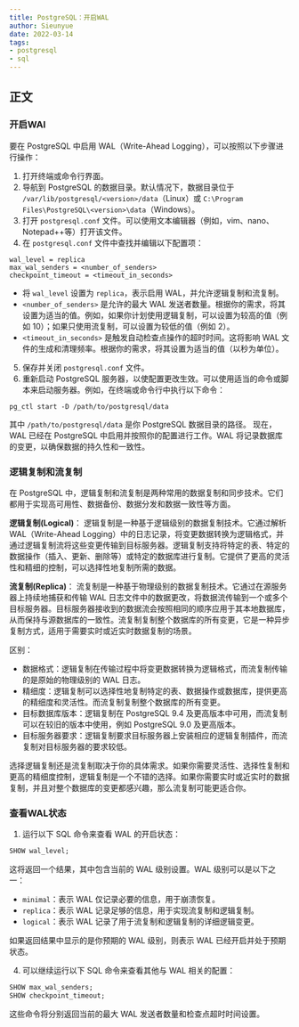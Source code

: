 ```yaml
--- 
title: PostgreSQL：开启WAL
author: Sieunyue
date: 2022-03-14
tags: 
- postgresql
- sql
--- 
```


## 正文
### 开启WAl
要在 PostgreSQL 中启用 WAL（Write-Ahead Logging），可以按照以下步骤进行操作：

1.  打开终端或命令行界面。 
2.  导航到 PostgreSQL 的数据目录。默认情况下，数据目录位于 `/var/lib/postgresql/<version>/data`（Linux）或 `C:\Program Files\PostgreSQL\<version>\data`（Windows）。 
3.  打开 `postgresql.conf` 文件。可以使用文本编辑器（例如，vim、nano、Notepad++等）打开该文件。 
4.  在 `postgresql.conf` 文件中查找并编辑以下配置项： 
```shell
wal_level = replica
max_wal_senders = <number_of_senders>
checkpoint_timeout = <timeout_in_seconds>
```
 

   - 将 `wal_level` 设置为 `replica`，表示启用 WAL，并允许逻辑复制和流复制。
   - `<number_of_senders>` 是允许的最大 WAL 发送者数量。根据你的需求，将其设置为适当的值。例如，如果你计划使用逻辑复制，可以设置为较高的值（例如 10）；如果只使用流复制，可以设置为较低的值（例如 2）。
   - `<timeout_in_seconds>` 是触发自动检查点操作的超时时间。这将影响 WAL 文件的生成和清理频率。根据你的需求，将其设置为适当的值（以秒为单位）。
5.  保存并关闭 `postgresql.conf` 文件。 
6.  重新启动 PostgreSQL 服务器，以使配置更改生效。可以使用适当的命令或脚本来启动服务器。例如，在终端或命令行中执行以下命令： 
```shell
pg_ctl start -D /path/to/postgresql/data
```

其中 `/path/to/postgresql/data` 是你 PostgreSQL 数据目录的路径。 
现在，WAL 已经在 PostgreSQL 中启用并按照你的配置进行工作。WAL 将记录数据库的变更，以确保数据的持久性和一致性。
### 逻辑复制和流复制
在 PostgreSQL 中，逻辑复制和流复制是两种常用的数据复制和同步技术。它们都用于实现高可用性、数据备份、数据分发和数据一致性等方面。

**逻辑复制(Logical)**：
逻辑复制是一种基于逻辑级别的数据复制技术。它通过解析 WAL（Write-Ahead Logging）中的日志记录，将变更数据转换为逻辑格式，并通过逻辑复制流将这些变更传输到目标服务器。逻辑复制支持将特定的表、特定的数据操作（插入、更新、删除等）或特定的数据库进行复制。它提供了更高的灵活性和精细的控制，可以选择性地复制所需的数据。

**流复制(Replica)**：
流复制是一种基于物理级别的数据复制技术。它通过在源服务器上持续地捕获和传输 WAL 日志文件中的数据更改，将数据流传输到一个或多个目标服务器。目标服务器接收到的数据流会按照相同的顺序应用于其本地数据库，从而保持与源数据库的一致性。流复制复制整个数据库的所有变更，它是一种异步复制方式，适用于需要实时或近实时数据复制的场景。

区别：

- 数据格式：逻辑复制在传输过程中将变更数据转换为逻辑格式，而流复制传输的是原始的物理级别的 WAL 日志。
- 精细度：逻辑复制可以选择性地复制特定的表、数据操作或数据库，提供更高的精细度和灵活性。而流复制复制整个数据库的所有变更。
- 目标数据库版本：逻辑复制在 PostgreSQL 9.4 及更高版本中可用，而流复制可以在较旧的版本中使用，例如 PostgreSQL 9.0 及更高版本。
- 目标服务器要求：逻辑复制要求目标服务器上安装相应的逻辑复制插件，而流复制对目标服务器的要求较低。

选择逻辑复制还是流复制取决于你的具体需求。如果你需要灵活性、选择性复制和更高的精细度控制，逻辑复制是一个不错的选择。如果你需要实时或近实时的数据复制，并且对整个数据库的变更都感兴趣，那么流复制可能更适合你。
### 查看WAL状态

1.  运行以下 SQL 命令来查看 WAL 的开启状态： 
```sql
SHOW wal_level;
```

这将返回一个结果，其中包含当前的 WAL 级别设置。WAL 级别可以是以下之一： 

   - `minimal`：表示 WAL 仅记录必要的信息，用于崩溃恢复。
   - `replica`：表示 WAL 记录足够的信息，用于实现流复制和逻辑复制。
   - `logical`：表示 WAL 记录了用于流复制和逻辑复制的详细逻辑变更。

如果返回结果中显示的是你预期的 WAL 级别，则表示 WAL 已经开启并处于预期状态。 

4.  可以继续运行以下 SQL 命令来查看其他与 WAL 相关的配置： 
```sql
SHOW max_wal_senders;
SHOW checkpoint_timeout;
```

这些命令将分别返回当前的最大 WAL 发送者数量和检查点超时时间设置。 



